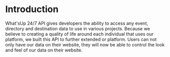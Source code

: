 # Introduction

What'sUp 24/7 API gives developers the ability to access any event, directory and destination data to use in various projects. Because we believe to creating a quality of life around each individual that uses our platform, we built this API to further extended or platform. Users can not only have our data on their website, they will now be able to control the look and feel of our data on their website.

<!-- We ask all users of this API to partner with us in helping us keep this content up to date by reporting any issues if you believe the documentation is unclear or incorrect. We want to make sure that everyone is able to use our API with ease. -->

